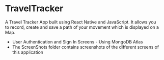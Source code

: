 # TravelTracker
A Travel Tracker App built using React Native and JavaScript. It allows you to record, create and save a path of your movement which is displayed on a Map. 
- User Authentication and Sign In Screens - Using MongoDB Atlas 
- The ScreenShots folder contains screenshots of the different screens of this application
